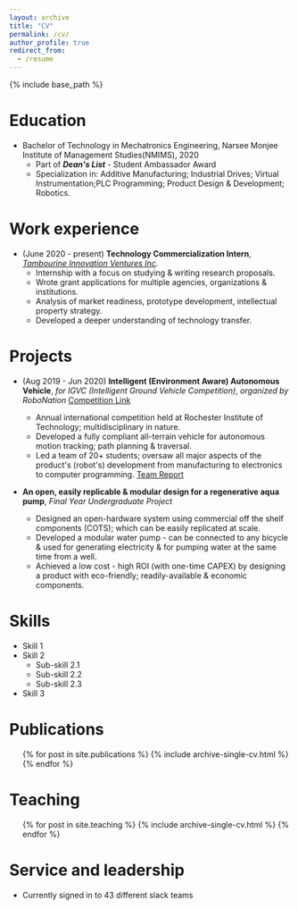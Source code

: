 ```yaml
---
layout: archive
title: "CV"
permalink: /cv/
author_profile: true
redirect_from:
  - /resume
---
```


{% include base_path %}

Education
======
* Bachelor of Technology in Mechatronics Engineering, Narsee Monjee Institute of Management Studies(NMIMS), 2020
  * Part of ***Dean's List*** - Student Ambassador Award
  * Specialization in: Additive Manufacturing; Industrial Drives; Virtual Instrumentation;PLC Programming; Product Design & Development; Robotics.


Work experience
======
* (June 2020 - present) **Technology Commercialization Intern**, *[Tambourine Innovation Ventures Inc](https://www.tivinc.com/)*.
  * Internship with a focus on studying & writing research proposals.
  * Wrote grant applications for multiple agencies, organizations & institutions.
  * Analysis of market readiness, prototype development, intellectual property strategy.
  * Developed a deeper understanding of technology transfer.

Projects
======
 
* (Aug 2019 - Jun 2020) **Intelligent (Environment Aware) Autonomous Vehicle**, *for IGVC (Intelligent Ground Vehicle Competition), organized by RoboNation* [Competition Link](http://www.igvc.org/) 
   * Annual international competition held at Rochester Institute of Technology; multidisciplinary in nature.
   * Developed a fully compliant all-terrain vehicle for autonomous motion tracking; path planning & traversal.
   * Led a team of 20+ students; oversaw all major aspects of the product's (robot's) development from manufacturing to electronics to computer programming.
   [Team Report](http://www.igvc.org/design/2020/1.pdf)
  
 * **An open, easily replicable & modular design for a regenerative aqua pump**, *Final Year Undergraduate Project*
   * Designed an open-hardware system using commercial off the shelf components (COTS); which can be easily replicated at scale.
   * Developed a modular water pump - can be connected to any bicycle & used for generating electricity & for pumping water at the same time from a well.
   * Achieved a low cost - high ROI (with one-time CAPEX) by designing a product with eco-friendly; readily-available & economic components.
 
 
 
 
Skills
======
* Skill 1
* Skill 2
  * Sub-skill 2.1
  * Sub-skill 2.2
  * Sub-skill 2.3
* Skill 3

Publications
======
  <ul>{% for post in site.publications %}
    {% include archive-single-cv.html %}
  {% endfor %}</ul>
  

  
Teaching
======
  <ul>{% for post in site.teaching %}
    {% include archive-single-cv.html %}
  {% endfor %}</ul>
  
Service and leadership
======
* Currently signed in to 43 different slack teams

